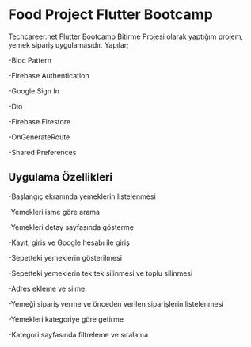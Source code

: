 # Food Project Flutter Bootcamp

Techcareer.net Flutter Bootcamp Bitirme Projesi olarak yaptığım projem, yemek sipariş uygulamasıdır. Yapılar;

-Bloc Pattern

-Firebase Authentication

-Google Sign In

-Dio

-Firebase Firestore

-OnGenerateRoute 

-Shared Preferences

## Uygulama Özellikleri

-Başlangıç ekranında yemeklerin listelenmesi

-Yemekleri isme göre arama

-Yemekleri detay sayfasında gösterme

-Kayıt, giriş ve Google hesabı ile giriş

-Sepetteki yemeklerin gösterilmesi

-Sepetteki yemeklerin tek tek silinmesi ve toplu silinmesi

-Adres ekleme ve silme

-Yemeği sipariş verme ve önceden verilen siparişlerin listelenmesi

-Yemekleri kategoriye göre getirme

-Kategori sayfasında filtreleme ve sıralama



